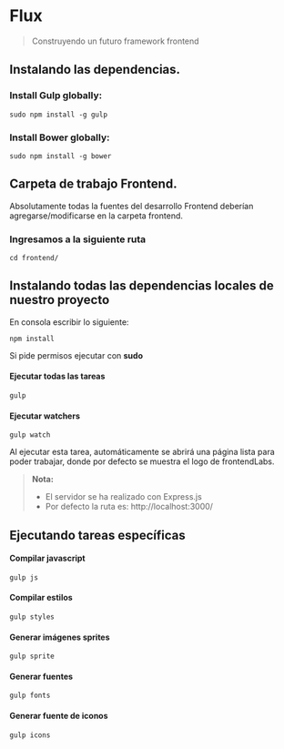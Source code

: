 Flux 
===================

> Construyendo un futuro framework frontend

Instalando las dependencias.
-------------------
### Install Gulp globally:

```
sudo npm install -g gulp
```

### Install Bower globally:

```
sudo npm install -g bower
```

Carpeta de trabajo Frontend.
-------------------
Absolutamente todas la fuentes del desarrollo Frontend deberían agregarse/modificarse en la carpeta frontend.

### Ingresamos a la siguiente ruta
```
cd frontend/
```

Instalando todas las dependencias locales de nuestro proyecto
-------------------
En consola escribir lo siguiente:
```
npm install
```
Si pide permisos ejecutar con **sudo**

#### Ejecutar todas las tareas
```
gulp
```
#### Ejecutar watchers
```
gulp watch
```
Al ejecutar esta tarea, automáticamente se abrirá una página lista para poder trabajar, donde por defecto se muestra el logo de frontendLabs.
> **Nota:**
> - El servidor se ha realizado con Express.js
> - Por defecto la ruta es: http://localhost:3000/

Ejecutando tareas específicas
-------------------
#### Compilar javascript
```
gulp js
```
#### Compilar estilos
```
gulp styles
```
#### Generar imágenes sprites
```
gulp sprite
```
#### Generar fuentes
```
gulp fonts
```
#### Generar fuente de iconos
```
gulp icons
```

